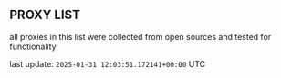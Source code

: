 ## PROXY LIST

all proxies in this list were collected from open sources and tested for functionality

last update: `2025-01-31 12:03:51.172141+00:00` UTC